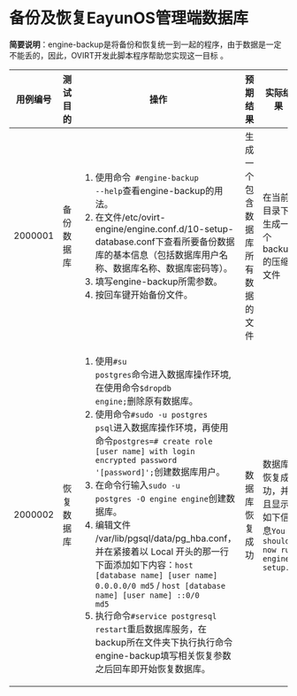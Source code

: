 # 备份及恢复EayunOS管理端数据库
**简要说明**：engine-backup是将备份和恢复统一到一起的程序，由于数据是一定不能丢的，因此，OVIRT开发此脚本程序帮助您实现这一目标 。

|用例编号|测试目的|操作|预期结果|实际结果|备注|
|--------|--------|----|--------|--------|----|
|2000001       |备份数据库|<ol><li>使用命令<code> #engine-backup --help</code>查看engine-backup的用法。</li><li>在文件/etc/ovirt-engine/engine.conf.d/10-setup-database.conf下查看所要备份数据库的基本信息（包括数据库用户名称、数据库名称、数据库密码等）。</li><li>填写engine-backup所需参数。</li><li>按回车键开始备份文件。|生成一个包含数据库所有数据的文件|在当前目录下生成一个backup的压缩文件|可使用命令<code>#tar -jxvf backup</code>查看backup的具体信息。|
|2000002       |恢复数据库|<ol><li>使用<code>#su postgres</code>命令进入数据库操作环境,在使用命令<code>$dropdb engine;</code>删除原有数据库。</li><li>使用命令<code>#sudo -u postgres psql</code>进入数据库操作环境，再使用命令<code>postgres=# create role [user name] with login encrypted password '[password]';</code>创建数据库用户。</li><li>在命令行输入<code>sudo -u postgres -O engine engine</code>创建数据库。</li><li>编辑文件 /var/lib/pgsql/data/pg_hba.conf，并在紧接着以 Local 开头的那一行下面添加如下内容：<code>host [database name] [user name] 0.0.0.0/0 md5</code> / <code>host [database name] [user name] ::0/0 md5</code></li><li>执行命令<code>#service postgresql restart</code>重启数据库服务，在backup所在文件夹下执行执行命令engine-backup填写相关恢复参数之后回车即开始恢复数据库。|数据库恢复成功|数据库恢复成功，并且显示如下信息<code>You should now run engine-setup.</code>|执行<code>#engine-setup</code>重新配置好**ovirt-engine**服务即可。|
